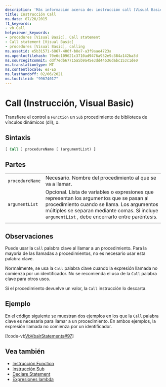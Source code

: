 ```yaml
---
description: 'Más información acerca de: instrucción call (Visual Basic)'
title: Instrucción Call
ms.date: 07/20/2015
f1_keywords:
- vb.Call
helpviewer_keywords:
- procedures [Visual Basic], Call statement
- Call statement [Visual Basic]
- procedures [Visual Basic], calling
ms.assetid: e5b31571-6867-406f-b8e7-a3f9aae4723a
ms.openlocfilehash: 70e6c109621c3710ad9476a952e9c384a142ba3d
ms.sourcegitcommit: ddf7edb67715a5b9a45e3dd44536dabc153c1de0
ms.translationtype: MT
ms.contentlocale: es-ES
ms.lasthandoff: 02/06/2021
ms.locfileid: "99674017"
---
```

# <a name="call-statement-visual-basic"></a>Call (Instrucción, Visual Basic)

Transfiere el control a `Function` un `Sub` procedimiento de biblioteca de vínculos dinámicos (dll), o.  
  
## <a name="syntax"></a>Sintaxis  
  
```vb  
[ Call ] procedureName [ (argumentList) ]  
```  
  
## <a name="parts"></a>Partes  

|||
|---|---|
|`procedureName`|Necesario. Nombre del procedimiento al que se va a llamar.|
|`argumentList`|Opcional. Lista de variables o expresiones que representan los argumentos que se pasan al procedimiento cuando se llama. Los argumentos múltiples se separan mediante comas. Si incluye `argumentList` , debe encerrarlo entre paréntesis.|
|||
  
## <a name="remarks"></a>Observaciones

 Puede usar la `Call` palabra clave al llamar a un procedimiento. Para la mayoría de las llamadas a procedimientos, no es necesario usar esta palabra clave.

 Normalmente, se usa la `Call` palabra clave cuando la expresión llamada no comienza por un identificador. No se recomienda el uso de la `Call` palabra clave para otros usos.

 Si el procedimiento devuelve un valor, la `Call` instrucción lo descarta.

## <a name="example"></a>Ejemplo

 En el código siguiente se muestran dos ejemplos en los que la `Call` palabra clave es necesaria para llamar a un procedimiento. En ambos ejemplos, la expresión llamada no comienza por un identificador.

 [!code-vb[VbVbalrStatements#97](~/samples/snippets/visualbasic/VS_Snippets_VBCSharp/VbVbalrStatements/VB/Class1.vb#97)]  
  
## <a name="see-also"></a>Vea también

- [Instrucción Function](function-statement.md)
- [Instrucción Sub](sub-statement.md)
- [Declare Statement](declare-statement.md)
- [Expresiones lambda](../../programming-guide/language-features/procedures/lambda-expressions.md)
